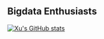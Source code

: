 ## Bigdata Enthusiasts

<!--
**XBaith/XBaith** is a ✨ _special_ ✨ repository because its `README.md` (this file) appears on your GitHub profile.

Here are some ideas to get you started:

- 🔭 I’m currently working on ...
- 🌱 I’m currently learning ...
- 👯 I’m looking to collaborate on ...
- 🤔 I’m looking for help with ...
- 💬 Ask me about ...
- 📫 How to reach me: ...
- 😄 Pronouns: ...
- ⚡ Fun fact: ...
-->


[![Xu's GitHub stats](https://github-readme-stats.vercel.app/api?username=XBaith&show_icons=true&theme=ambient_gradient)](https://github.com/XBaith/github-readme-stats)
